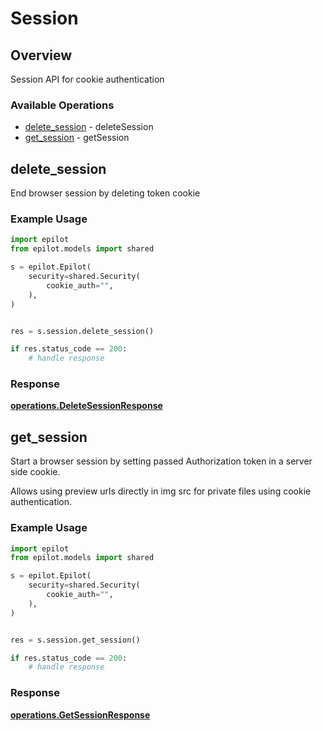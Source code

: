 # Session

## Overview

Session API for cookie authentication

### Available Operations

* [delete_session](#delete_session) - deleteSession
* [get_session](#get_session) - getSession

## delete_session

End browser session by deleting token cookie

### Example Usage

```python
import epilot
from epilot.models import shared

s = epilot.Epilot(
    security=shared.Security(
        cookie_auth="",
    ),
)


res = s.session.delete_session()

if res.status_code == 200:
    # handle response
```


### Response

**[operations.DeleteSessionResponse](../../models/operations/deletesessionresponse.md)**


## get_session

Start a browser session by setting passed Authorization token in a server side cookie.

Allows using preview urls directly in img src for private files using cookie authentication.


### Example Usage

```python
import epilot
from epilot.models import shared

s = epilot.Epilot(
    security=shared.Security(
        cookie_auth="",
    ),
)


res = s.session.get_session()

if res.status_code == 200:
    # handle response
```


### Response

**[operations.GetSessionResponse](../../models/operations/getsessionresponse.md)**

